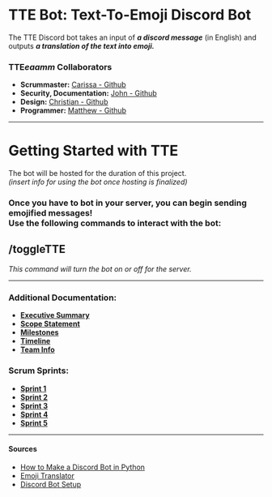 # TTE Bot: Text-To-Emoji Discord Bot
The TTE Discord bot takes an input of ***a discord message*** (in English) and outputs ***a translation of the text into emoji.*** <br>

### TTE***eaamm*** Collaborators
- **Scrummaster:** [Carissa - Github](https://github.com/carissalk) <br>
- **Security, Documentation:** [John - Github](https://github.com/jrdino) <br>
- **Design:** [Christian - Github](https://github.com/Cthede11) <br>
- **Programmer:** [Matthew - Github](https://github.com/mradams4220) <br>

---

# Getting Started with TTE
The bot will be hosted for the duration of this project. <br>
*(insert info for using the bot once hosting is finalized)* <br>
### Once you have to bot in your server, you can begin sending emojified messages! <br> Use the following commands to interact with the bot: <br>
## /toggleTTE
*This command will turn the bot on or off for the server.* <br>

---
### Additional Documentation:
- [**Executive Summary**](https://github.com/carissalk/CYBR404AGILE/blob/main/Documentation/ExecutiveSummary.md) <br>
- [**Scope Statement**](https://github.com/carissalk/CYBR404AGILE/blob/main/Documentation/ScopeStatement.md) <br>
- [**Milestones**](https://github.com/carissalk/CYBR404AGILE/blob/main/Documentation/Milestones.md) <br>
- [**Timeline**](https://github.com/carissalk/CYBR404AGILE/blob/main/Documentation/timeline.jpg) <br>
- [**Team Info**](https://github.com/carissalk/CYBR404AGILE/blob/main/Documentation/Team%20Info.md) <br>
### Scrum Sprints:
- [**Sprint 1**](https://github.com/carissalk/CYBR404AGILE/blob/main/Documentation/Sprints/SprintOne.md) <br>
- [**Sprint 2**](https://github.com/carissalk/CYBR404AGILE/blob/main/Documentation/Sprints/SprintTwo.md) <br>
- [**Sprint 3**](https://github.com/carissalk/CYBR404AGILE/blob/main/Documentation/Sprints/SprintThree.md) <br>
- [**Sprint 4**](https://github.com/carissalk/CYBR404AGILE/blob/main/Documentation/Sprints/SprintFour.md) <br>
- [**Sprint 5**](https://github.com/carissalk/CYBR404AGILE/blob/main/Documentation/Sprints/SprintFive.md) <br>
---
#### Sources
- [How to Make a Discord Bot in Python](https://realpython.com/how-to-make-a-discord-bot-python/) <br>
- [Emoji Translator](https://github.com/notwaldorf/emoji-translate) <br>
- [Discord Bot Setup](https://www.youtube.com/watch?v=UYJDKSah-Ww&t=137s) <br>
